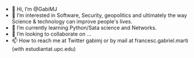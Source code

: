 - 👋 Hi, I’m @GabiMJ
- 👀 I’m interested in Software, Security, geopolitics and ultimately the way Science & technology can improve people's lives.
- 🌱 I’m currently learning Python/Sata science and Networks.
- 💞️ I’m looking to collaborate on ...
- 📫 How to reach me at Twitter gabimj or by mail at francesc.gabriel.marti (with estudiantat.upc.edu)

<!---
GabiMJ/GabiMJ is a ✨ special ✨ repository because its `README.md` (this file) appears on your GitHub profile.
You can click the Preview link to take a look at your changes.
--->
